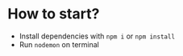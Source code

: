 # How to start?
- Install dependencies with ```npm i``` or ```npm install```
- Run ```nodemon``` on terminal
